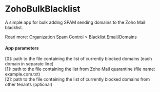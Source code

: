 # ZohoBulkBlacklist

A simple app for bulk adding SPAM sending domains to the Zoho Mail blacklist.

Read more: [Organization Spam Control](https://www.zoho.com/mail/help/adminconsole/organization-spam-control.html) > [Blacklist Email/Domains](https://www.zoho.com/mail/help/adminconsole/organization-spam-control.html#alink8)

#### App parameters

[0]: path to the file containing the list of currently blocked domains (each domain in separate line)\
[1]: path to the file containing the list from Zoho Mail quarantine (file name: example.com.txt)\
[2]: path to the file containing the list of currently blocked domains from other tenants (optional)